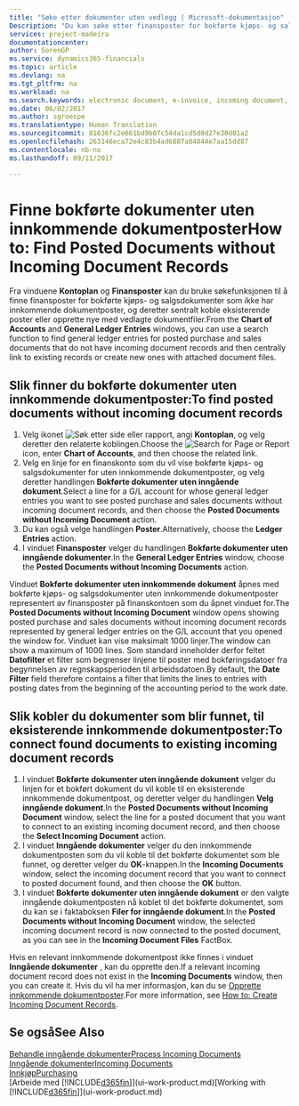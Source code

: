 ```yaml
---
title: "Søke etter dokumenter uten vedlegg | Microsoft-dokumentasjon"
Description: "Du kan søke etter finansposter for bokførte kjøps- og salgsdokumenter som ikke har inngående elektroniske dokumenter, for eksempel importerte fakturaer."
services: project-madeira
documentationcenter: 
author: SorenGP
ms.service: dynamics365-financials
ms.topic: article
ms.devlang: na
ms.tgt_pltfrm: na
ms.workload: na
ms.search.keywords: electronic document, e-invoice, incoming document, OCR, ecommerce, document exchange, import invoice
ms.date: 06/02/2017
ms.author: sgroespe
ms.translationtype: Human Translation
ms.sourcegitcommit: 81636fc2e661bd9b07c54da1cd5d0d27e30d01a2
ms.openlocfilehash: 263146eca72e4c83b4ad6887a84844e7aa15dd87
ms.contentlocale: nb-no
ms.lasthandoff: 09/11/2017

---
```

# <a name="how-to-find-posted-documents-without-incoming-document-records"></a><span data-ttu-id="506be-103">Finne bokførte dokumenter uten innkommende dokumentposter</span><span class="sxs-lookup"><span data-stu-id="506be-103">How to: Find Posted Documents without Incoming Document Records</span></span>
<span data-ttu-id="506be-104">Fra vinduene **Kontoplan** og **Finansposter** kan du bruke søkefunksjonen til å finne finansposter for bokførte kjøps- og salgsdokumenter som ikke har innkommende dokumentposter, og deretter sentralt koble eksisterende poster eller opprette nye med vedlagte dokumentfiler.</span><span class="sxs-lookup"><span data-stu-id="506be-104">From the **Chart of Accounts** and **General Ledger Entries** windows, you can use a search function to find general ledger entries for posted purchase and sales documents that do not have incoming document records and then centrally link to existing records or create new ones with attached document files.</span></span>

## <a name="to-find-posted-documents-without-incoming-document-records"></a><span data-ttu-id="506be-105">Slik finner du bokførte dokumenter uten innkommende dokumentposter:</span><span class="sxs-lookup"><span data-stu-id="506be-105">To find posted documents without incoming document records</span></span>
1. <span data-ttu-id="506be-106">Velg ikonet ![Søk etter side eller rapport](media/ui-search/search_small.png "Ikonet Søk etter side eller rapport"), angi **Kontoplan**, og velg deretter den relaterte koblingen.</span><span class="sxs-lookup"><span data-stu-id="506be-106">Choose the ![Search for Page or Report](media/ui-search/search_small.png "Search for Page or Report icon") icon, enter **Chart of Accounts**, and then choose the related link.</span></span>
2. <span data-ttu-id="506be-107">Velg en linje for en finanskonto som du vil vise bokførte kjøps- og salgsdokumenter for uten innkommende dokumentposter, og velg deretter handlingen **Bokførte dokumenter uten inngående dokument**.</span><span class="sxs-lookup"><span data-stu-id="506be-107">Select a line for a G/L account for whose general ledger entries you want to see posted purchase and sales documents without incoming document records, and then choose the **Posted Documents without Incoming Document** action.</span></span>
3. <span data-ttu-id="506be-108">Du kan også velge handlingen **Poster**.</span><span class="sxs-lookup"><span data-stu-id="506be-108">Alternatively, choose the **Ledger Entries** action.</span></span>
4. <span data-ttu-id="506be-109">I vinduet **Finansposter** velger du handlingen **Bokførte dokumenter uten inngående dokumenter**.</span><span class="sxs-lookup"><span data-stu-id="506be-109">In the **General Ledger Entries** window, choose the **Posted Documents without Incoming Documents** action.</span></span>

<span data-ttu-id="506be-110">Vinduet **Bokførte dokumenter uten innkommende dokument** åpnes med bokførte kjøps- og salgsdokumenter uten innkommende dokumentposter representert av finansposter på finanskontoen som du åpnet vinduet for.</span><span class="sxs-lookup"><span data-stu-id="506be-110">The **Posted Documents without Incoming Document** window opens showing posted purchase and sales documents without incoming document records represented by general ledger entries on the G/L account that you opened the window for.</span></span> <span data-ttu-id="506be-111">Vinduet kan vise maksimalt 1000 linjer.</span><span class="sxs-lookup"><span data-stu-id="506be-111">The window can show a maximum of 1000 lines.</span></span> <span data-ttu-id="506be-112">Som standard inneholder derfor feltet **Datofilter** et filter som begrenser linjene til poster med bokføringsdatoer fra begynnelsen av regnskapsperioden til arbeidsdatoen.</span><span class="sxs-lookup"><span data-stu-id="506be-112">By default, the **Date Filter** field therefore contains a filter that limits the lines to entries with posting dates from the beginning of the accounting period to the work date.</span></span>

## <a name="to-connect-found-documents-to-existing-incoming-document-records"></a><span data-ttu-id="506be-113">Slik kobler du dokumenter som blir funnet, til eksisterende innkommende dokumentposter:</span><span class="sxs-lookup"><span data-stu-id="506be-113">To connect found documents to existing incoming document records</span></span>
1. <span data-ttu-id="506be-114">I vinduet **Bokførte dokumenter uten inngående dokument** velger du linjen for et bokført dokument du vil koble til en eksisterende innkommende dokumentpost, og deretter velger du handlingen **Velg inngående dokument**.</span><span class="sxs-lookup"><span data-stu-id="506be-114">In the **Posted Documents without Incoming Document** window, select the line for a posted document that you want to connect to an existing incoming document record, and then choose the **Select Incoming Document** action.</span></span>
2. <span data-ttu-id="506be-115">I vinduet **Inngående dokumenter** velger du den innkommende dokumentposten som du vil koble til det bokførte dokumentet som ble funnet, og deretter velger du **OK**-knappen.</span><span class="sxs-lookup"><span data-stu-id="506be-115">In the **Incoming Documents** window, select the incoming document record that you want to connect to posted document found, and then choose the **OK** button.</span></span>
3. <span data-ttu-id="506be-116">I vinduet **Bokførte dokumenter uten inngående dokument** er den valgte inngående dokumentposten nå koblet til det bokførte dokumentet, som du kan se i faktaboksen **Filer for inngående dokument**.</span><span class="sxs-lookup"><span data-stu-id="506be-116">In the **Posted Documents without Incoming Document** window, the selected incoming document record is now connected to the posted document, as you can see in the **Incoming Document Files** FactBox.</span></span>

<span data-ttu-id="506be-117">Hvis en relevant innkommende dokumentpost ikke finnes i vinduet **Inngående dokumenter** , kan du opprette den.</span><span class="sxs-lookup"><span data-stu-id="506be-117">If a relevant incoming document record does not exist in the **Incoming Documents** window, then you can create it.</span></span> <span data-ttu-id="506be-118">Hvis du vil ha mer informasjon, kan du se [Opprette innkommende dokumentposter](across-how-create-income-document-records.md).</span><span class="sxs-lookup"><span data-stu-id="506be-118">For more information, see [How to: Create Incoming Document Records](across-how-create-income-document-records.md).</span></span>

## <a name="see-also"></a><span data-ttu-id="506be-119">Se også</span><span class="sxs-lookup"><span data-stu-id="506be-119">See Also</span></span>
[<span data-ttu-id="506be-120">Behandle inngående dokumenter</span><span class="sxs-lookup"><span data-stu-id="506be-120">Process Incoming Documents</span></span>](across-process-income-documents.md)  
[<span data-ttu-id="506be-121">Inngående dokumenter</span><span class="sxs-lookup"><span data-stu-id="506be-121">Incoming Documents</span></span>](across-income-documents.md)  
[<span data-ttu-id="506be-122">Innkjøp</span><span class="sxs-lookup"><span data-stu-id="506be-122">Purchasing</span></span>](purchasing-manage-purchasing.md)  
<span data-ttu-id="506be-123">[Arbeide med [!INCLUDE[d365fin](includes/d365fin_md.md)]](ui-work-product.md)</span><span class="sxs-lookup"><span data-stu-id="506be-123">[Working with [!INCLUDE[d365fin](includes/d365fin_md.md)]](ui-work-product.md)</span></span>

